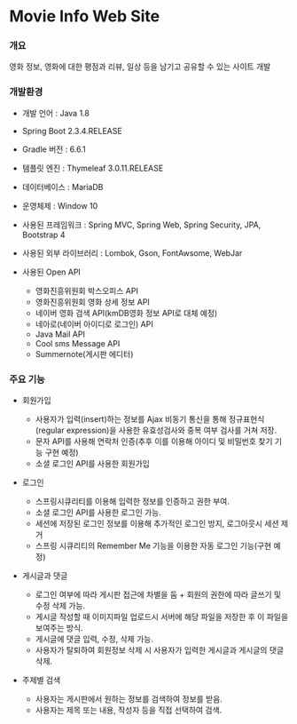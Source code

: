 # Movie Info Web Site


### 개요
영화 정보, 영화에 대한 평점과 리뷰, 일상 등을 남기고 공유할 수 있는 사이트 개발

### 개발환경
* 개발 언어 : Java 1.8
* Spring Boot 2.3.4.RELEASE
* Gradle 버전 : 6.6.1
* 템플릿 엔진 : Thymeleaf 3.0.11.RELEASE
* 데이터베이스 : MariaDB
* 운영체제 : Window 10

* 사용된 프레임워크 : Spring MVC, Spring Web, Spring Security, JPA, Bootstrap 4
* 사용된 외부 라이브러리 : Lombok, Gson, FontAwsome, WebJar 
* 사용된 Open API
   - 영화진흥위원회 박스오피스 API
   - 영화진흥위원회 영화 상세 정보 API
   - 네이버 영화 검색 API(kmDB영화 정보 API로 대체 예정)
   - 네아로(네이버 아이디로 로그인) API
   - Java Mail API
   - Cool sms Message API
   - Summernote(게시판 에디터)


### 주요 기능
  + 회원가입
      - 사용자가 입력(insert)하는 정보를 Ajax 비동기 통신을 통해 정규표현식(regular expression)을 사용한 유효성검사와 중복 여부 검사를 거쳐 저장.
      - 문자 API를 사용해 연락처 인증(추후 이를 이용해 아이디 및 비밀번호 찾기 기능 구현 예정)
      - 소셜 로그인 API를 사용한 회원가입

 + 로그인
      - 스프링시큐리티를 이용해 입력한 정보를 인증하고 권한 부여.
      - 소셜 로그인 API를 사용한 로그인 가능.
      - 세션에 저장된 로그인 정보를 이용해 추가적인 로그인 방지, 로그아웃시 세션 제거
      - 스프링 시큐리티의 Remember Me 기능을 이용한 자동 로그인 기능(구현 예정)

 + 게시글과 댓글
      - 로그인 여부에 따라 게시판 접근에 차별을 둠 + 회원의 권한에 따라 글쓰기 및 수정 삭제 가능.
      - 게시글 작성할 때 이미지파일 업로드시 서버에 해당 파일을 저장한 후 이 파일을 보여주는 방식.
      - 게시글에 댓글 입력, 수정, 삭제 가능.
      - 사용자가 탈퇴하여 회원정보 삭제 시 사용자가 입력한 게시글과 게시글의 댓글 삭제.

 + 주제별 검색
      - 사용자는 게시판에서 원하는 정보를 검색하여 정보를 받음.
      - 사용자는 제목 또는 내용, 작성자 등을 직접 선택하여 검색.



